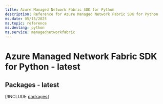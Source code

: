 ```yaml
---
title: Azure Managed Network Fabric SDK for Python
description: Reference for Azure Managed Network Fabric SDK for Python
ms.date: 05/15/2025
ms.topic: reference
ms.devlang: python
ms.service: managednetworkfabric
---
```

# Azure Managed Network Fabric SDK for Python - latest
## Packages - latest
[!INCLUDE [packages](managed-network-fabric-index.md)]